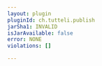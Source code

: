 ```yaml
---
layout: plugin
pluginId: ch.tutteli.publish
jarSha1: INVALID
isJarAvailable: false
error: NONE
violations: []

---
```

